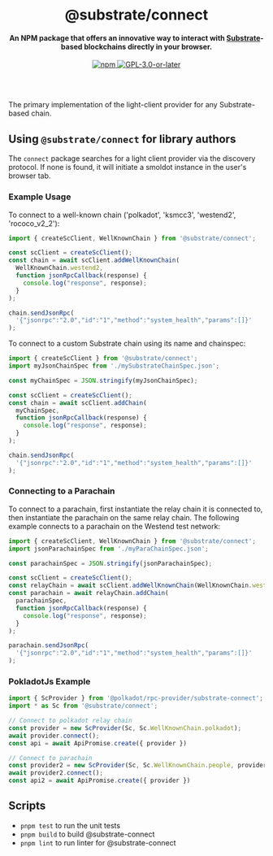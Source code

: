 <br /><br />

<div align="center">
  <h1 align="center">@substrate/connect</h1>
  <h4 align="center">An NPM package that offers an innovative way to interact with <a href="https://substrate.dev/">Substrate</a>-based blockchains directly in your browser.</h4>
  <p align="center">
    <a href="https://www.npmjs.com/package/@substrate/connect">
      <img alt="npm" src="https://img.shields.io/npm/v/@substrate/connect" />
    </a>
    <a href="https://github.com/paritytech/substrate-connect/blob/master/LICENSE">
      <img alt="GPL-3.0-or-later" src="https://img.shields.io/npm/l/@substrate/connect" />
    </a>
  </p>
</div>

<br /><br />

The primary implementation of the light-client provider for any Substrate-based chain.

## Using `@substrate/connect` for library authors

The `connect` package searches for a light client provider via the discovery protocol. If none is found, it will initiate a smoldot instance in the user's browser tab.

### Example Usage

To connect to a well-known chain ('polkadot', 'ksmcc3', 'westend2', 'rococo_v2_2'):

```js
import { createScClient, WellKnownChain } from '@substrate/connect';

const scClient = createScClient();
const chain = await scClient.addWellKnownChain(
  WellKnownChain.westend2,
  function jsonRpcCallback(response) {
    console.log("response", response);
  }
);

chain.sendJsonRpc(
  '{"jsonrpc":"2.0","id":"1","method":"system_health","params":[]}'
);
```

To connect to a custom Substrate chain using its name and chainspec:

```js
import { createScClient } from '@substrate/connect';
import myJsonChainSpec from './mySubstrateChainSpec.json';

const myChainSpec = JSON.stringify(myJsonChainSpec);

const scClient = createScClient();
const chain = await scClient.addChain(
  myChainSpec,
  function jsonRpcCallback(response) {
    console.log("response", response);
  }
);

chain.sendJsonRpc(
  '{"jsonrpc":"2.0","id":"1","method":"system_health","params":[]}'
);
```

### Connecting to a Parachain

To connect to a parachain, first instantiate the relay chain it is connected to, then instantiate the parachain on the same relay chain. The following example connects to a parachain on the Westend test network:

```js
import { createScClient, WellKnownChain } from '@substrate/connect';
import jsonParachainSpec from './myParaChainSpec.json';

const parachainSpec = JSON.stringify(jsonParachainSpec);

const scClient = createScClient();
const relayChain = await scClient.addWellKnownChain(WellKnownChain.westend2);
const parachain = await relayChain.addChain(
  parachainSpec,
  function jsonRpcCallback(response) {
    console.log("response", response);
  }
);

parachain.sendJsonRpc(
  '{"jsonrpc":"2.0","id":"1","method":"system_health","params":[]}'
);
```

### PokladotJs Example

```ts
import { ScProvider } from '@polkadot/rpc-provider/substrate-connect';
import * as Sc from '@substrate/connect';

// Connect to polkadot relay chain
const provider = new ScProvider(Sc, Sc.WellKnownChain.polkadot);
await provider.connect();
const api = await ApiPromise.create({ provider })

// Connect to parachain
const provider2 = new ScProvider(Sc, Sc.WellKnownChain.people, provider);
await provider2.connect();
const api2 = await ApiPromise.create({ provider })
```

## Scripts

* `pnpm test` to run the unit tests
* `pnpm build` to build @substrate-connect
* `pnpm lint` to run linter for @substrate-connect
